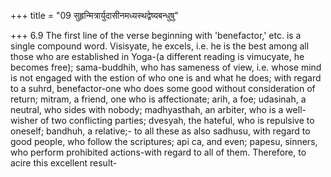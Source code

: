 +++
title = "09 सुहृन्मित्रार्युदासीनमध्यस्थद्वेष्यबन्धुषु"

+++
6.9 The first line of the verse beginning with 'benefactor,' etc. is a
single compound word. Visisyate, he excels, i.e. he is the best among
all those who are established in Yoga-(a different reading is vimucyate,
he becomes free); sama-buddhih, who has sameness of view, i.e. whose
mind is not engaged with the estion of who one is and what he does; with
regard to a suhrd, benefactor-one who does some good without
consideration of return; mitram, a friend, one who is affectionate;
arih, a foe; udasinah, a neutral, who sides with nobody; madhyasthah, an
arbiter, who is a well-wisher of two conflicting parties; dvesyah, the
hateful, who is repulsive to oneself; bandhuh, a relative;- to all these
as also sadhusu, with regard to good people, who follow the scriptures;
api ca, and even; papesu, sinners, who perform prohibited actions-with
regard to all of them. Therefore, to acire this excellent result-
